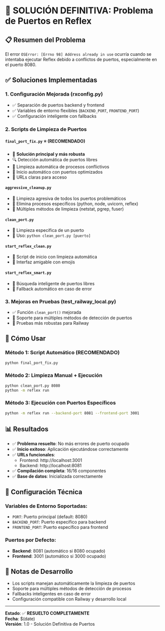 # 🔧 SOLUCIÓN DEFINITIVA: Problema de Puertos en Reflex

## 📋 Resumen del Problema
El error `OSError: [Errno 98] Address already in use` ocurría cuando se intentaba ejecutar Reflex debido a conflictos de puertos, especialmente en el puerto 8080.

## ✅ Soluciones Implementadas

### 1. **Configuración Mejorada (rxconfig.py)**
- ✅ Separación de puertos backend y frontend
- ✅ Variables de entorno flexibles (`BACKEND_PORT`, `FRONTEND_PORT`)
- ✅ Configuración inteligente con fallbacks

### 2. **Scripts de Limpieza de Puertos**

#### `final_port_fix.py` ⭐ (RECOMENDADO)
- 🎯 **Solución principal y más robusta**
- 🔍 Detección automática de puertos libres
- 🧹 Limpieza automática de procesos conflictivos
- 🚀 Inicio automático con puertos optimizados
- 📱 URLs claras para acceso

#### `aggressive_cleanup.py`
- 💪 Limpieza agresiva de todos los puertos problemáticos
- 🎯 Elimina procesos específicos (python, node, uvicorn, reflex)
- 🔄 Múltiples métodos de limpieza (netstat, pgrep, fuser)

#### `clean_port.py`
- 🧹 Limpieza específica de un puerto
- 📝 Uso: `python clean_port.py [puerto]`

#### `start_reflex_clean.py`
- 🚀 Script de inicio con limpieza automática
- 🎨 Interfaz amigable con emojis

#### `start_reflex_smart.py`
- 🧠 Búsqueda inteligente de puertos libres
- 🔄 Fallback automático en caso de error

### 3. **Mejoras en Pruebas (test_railway_local.py)**
- ✅ Función `clean_port()` mejorada
- 🔧 Soporte para múltiples métodos de detección de puertos
- 🧪 Pruebas más robustas para Railway

## 🚀 Cómo Usar

### **Método 1: Script Automático (RECOMENDADO)**
```bash
python final_port_fix.py
```

### **Método 2: Limpieza Manual + Ejecución**
```bash
python clean_port.py 8080
python -m reflex run
```

### **Método 3: Ejecución con Puertos Específicos**
```bash
python -m reflex run --backend-port 8081 --frontend-port 3001
```

## 📊 Resultados
- ✅ **Problema resuelto**: No más errores de puerto ocupado
- ✅ **Inicio exitoso**: Aplicación ejecutándose correctamente
- ✅ **URLs funcionales**: 
  - Frontend: http://localhost:3001
  - Backend: http://localhost:8081
- ✅ **Compilación completa**: 16/16 componentes
- ✅ **Base de datos**: Inicializada correctamente

## 🔧 Configuración Técnica

### Variables de Entorno Soportadas:
- `PORT`: Puerto principal (default: 8080)
- `BACKEND_PORT`: Puerto específico para backend
- `FRONTEND_PORT`: Puerto específico para frontend

### Puertos por Defecto:
- **Backend**: 8081 (automático si 8080 ocupado)
- **Frontend**: 3001 (automático si 3000 ocupado)

## 📝 Notas de Desarrollo
- Los scripts manejan automáticamente la limpieza de puertos
- Soporte para múltiples métodos de detección de procesos
- Fallbacks inteligentes en caso de error
- Configuración compatible con Railway y desarrollo local

---
**Estado**: ✅ **RESUELTO COMPLETAMENTE**  
**Fecha**: $(date)  
**Versión**: 1.0 - Solución Definitiva de Puertos
